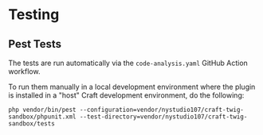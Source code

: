 # Testing

## Pest Tests

The tests are run automatically via the `code-analysis.yaml` GitHub Action workflow.

To run them manually in a local development environment where the plugin is installed in a "host" Craft development environment, do the following:

```shell
php vendor/bin/pest --configuration=vendor/nystudio107/craft-twig-sandbox/phpunit.xml --test-directory=vendor/nystudio107/craft-twig-sandbox/tests
```

